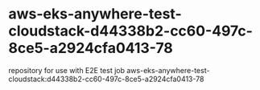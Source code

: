 # aws-eks-anywhere-test-cloudstack-d44338b2-cc60-497c-8ce5-a2924cfa0413-78
repository for use with E2E test job aws-eks-anywhere-test-cloudstack:d44338b2-cc60-497c-8ce5-a2924cfa0413-78
